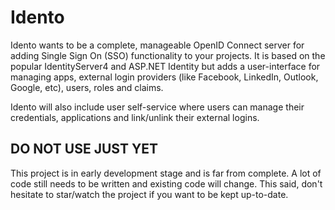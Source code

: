 # Idento

Idento wants to be a complete, manageable OpenID Connect server for adding Single Sign On (SSO) functionality to your projects. It is based on the popular IdentityServer4 and ASP.NET Identity but adds a user-interface for managing apps, external login providers (like Facebook, LinkedIn, Outlook, Google, etc), users, roles and claims.

Idento will also include user self-service where users can manage their credentials, applications and link/unlink their external logins.

## DO NOT USE JUST YET

This project is in early development stage and is far from complete. A lot of code still needs to be written and existing code will change. This said, don't hesitate to star/watch the project if you want to be kept up-to-date.
